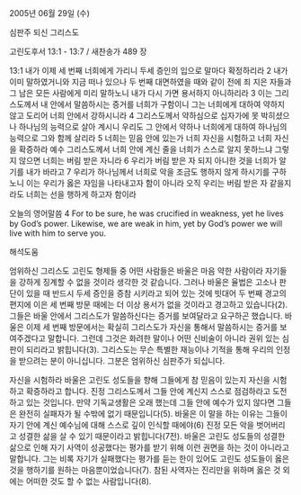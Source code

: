 2005년 06월 29일 (수)

심판주 되신 그리스도



고린도후서 13:1 - 13:7 / 새찬송가 489 장


13:1 내가 이제 세 번째 너희에게 가리니 두세 증인의 입으로 말마다 확정하리라 2 내가 이미 말하였거니와 지금 떠나 있으나 두 번째 대면하였을 때와 같이 전에 죄 지은 자들과 그 남은 모든 사람에게 미리 말하노니 내가 다시 가면 용서하지 아니하리라 3 이는 그리스도께서 내 안에서 말씀하시는 증거를 너희가 구함이니 그는 너희에게 대하여 약하지 않고 도리어 너희 안에서 강하시니라 4 그리스도께서 약하심으로 십자가에 못 박히셨으나 하나님의 능력으로 살아 계시니 우리도 그 안에서 약하나 너희에게 대하여 하나님의 능력으로 그와 함께 살리라 5 너희는 믿음 안에 있는가 너희 자신을 시험하고 너희 자신을 확증하라 예수 그리스도께서 너희 안에 계신 줄을 너희가 스스로 알지 못하느냐 그렇지 않으면 너희는 버림 받은 자니라 6 우리가 버림 받은 자 되지 아니한 것을 너희가 알기를 내가 바라고 7 우리가 하나님께서 너희로 악을 조금도 행하지 않게 하시기를 구하노니 이는 우리가 옳은 자임을 나타내고자 함이 아니라 오직 우리는 버림 받은 자 같을지라도 너희는 선을 행하게 하고자 함이라 

오늘의 영어말씀 
4 For to be sure, he was crucified in weakness, yet he lives by God’s power. Likewise, we are weak in him, yet by God’s power we will live with him to serve you.

해석도움





엄위하신 그리스도 
고린도 형제들 중 어떤 사람들은 바울은 마음 약한 사람이라 자기들을 강하게 징계할 수 없을 것이라 생각한 것 같습니다. 그러나 바울은 율법은 고소나 판단이 있을 때 반드시 두세 증인을 증참 시키라고 되어 있는 것에 빗대어 두 번째 경고의 편지에 이은 세 번째 방문 때에는 더 이상 용서가 없을 것이라고 경고하고 있습니다(2). 그들은 바울 안에서 그리스도가 말씀하신다는 증거를 보여달라고 요구하곤 했습니다. 바울은 이제 세 번째 방문에서는 확실히 그리스도가 자신을 통해서 말씀하시는 증거를 보여주겠다고 말합니다. 그런데 그것은 화려한 말이나 어떤 신비술이 아니라 권위 있는 심판이 되리라고 밝힙니다(3). 그리스도는 무슨 특별한 재능이나 기적을 통해 우리의 인정을 받으려는 분이 아니십니다. 그분은 엄위하신 심판주가 되십니다. 

자신을 시험하라 
바울은 고린도 성도들을 향해 그들에게 참 믿음이 있는지 자신을 시험하고 확증하라고 합니다. 진정 그리스도께서 그들 안에 계신지 스스로 점검하라고 도전하고 있는 것입니다. 만약 기독교생활은 오래  했는데 그들 안에 예수가 있지 않다면 그들은 완전히 실패자가 될 수밖에 없기 때문입니다(5). 바울은 이 말을 하는 이유는 그들이 자기 안에 계신 예수님에 대해 스스로 깊이 인식할 때에야(6) 진정 모든 악을 벗어버리고 성결한 삶을 살 수 있기 때문이라고 밝힙니다(7전). 바울은 고린도 성도들의 성결한 삶으로 인해 자기 사역이 성공했다는 평가를 받기 위해 이런 권면을 하는 것이 아니라고 말합니다. 그는 비록 자기가 실패했다는 평가를 듣는 한이 있어도 고린도 성도들이 옳은 것을 행하기를 원하는 마음뿐이었습니다(7). 참된 사역자는 진리만을 위하며 옳은 것 외에는 어떠한 것도 할 수 없는 사람입니다(8).